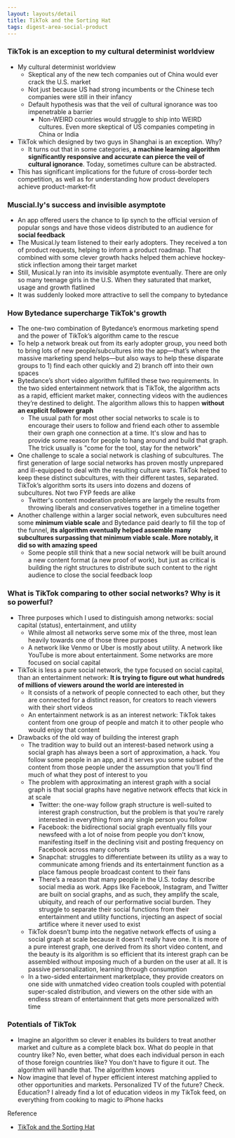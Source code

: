 ```yaml
---
layout: layouts/detail
title: TikTok and the Sorting Hat
tags: digest-area-social-product
---
```

### TikTok is an exception to my cultural determinist worldview
- My cultural determinist worldview
    - Skeptical any of the new tech companies out of China would ever crack the U.S. market
    - Not just because US had strong incumbents or the Chinese tech companies were still in their infancy
    - Default hypothesis was that the veil of cultural ignorance was too impenetrable a barrier
        - Non-WEIRD countries would struggle to ship into WEIRD cultures. Even more skeptical of US companies competing in China or India
- TikTok which designed by two guys in Shanghai is an exception. Why?
    - It turns out that in some categories, **a machine learning algorithm significantly responsive and accurate can pierce the veil of cultural ignorance**. Today, sometimes culture can be abstracted.
- This has significant implications for the future of cross-border tech competition, as well as for understanding how product developers achieve product-market-fit

### Muscial.ly's success and invisible asymptote
- An app offered users the chance to lip synch to the official version of popular songs and have those videos distributed to an audience for **social feedback**
- The Musical.ly team listened to their early adopters. They received a ton of product requests, helping to inform a product roadmap. That combined with some clever growth hacks helped them achieve hockey-stick inflection among their target market
- Still, Musical.ly ran into its invisible asymptote eventually. There are only so many teenage girls in the U.S. When they saturated that market, usage and growth flatlined
- It was suddenly looked more attractive to sell the company to bytedance

### How Bytedance supercharge TikTok's growth
- The one-two combination of Bytedance’s enormous marketing spend and the power of TikTok’s algorithm came to the rescue
- To help a network break out from its early adopter group, you need both to bring lots of new people/subcultures into the app—that’s where the massive marketing spend helps—but also ways to help these disparate groups to 1) find each other quickly and 2) branch off into their own spaces
- Bytedance’s short video algorithm fulfilled these two requirements. In the two sided entertainment network that is TikTok, the algorithm acts as a rapid, efficient market maker, connecting videos with the audiences they’re destined to delight. The algorithm allows this to happen **without an explicit follower graph**
    - The usual path for most other social networks to scale is to encourage their users to follow and friend each other to assemble their own graph one connection at a time. It's slow and has to provide some reason for people to hang around and build that graph. The trick usually is "come for the tool, stay for the network"
- One challenge to scale a social network is clashing of subcultures. The first generation of large social networks has proven mostly unprepared and ill-equipped to deal with the resulting culture wars. TikTok helped to keep these distinct subcultures, with their different tastes, separated. TikTok’s algorithm sorts its users into dozens and dozens of subcultures. Not two FYP feeds are alike
    - Twitter's content moderation problems are largely the results from throwing liberals and conservatives together in a timeline together
- Another challenge within a larger social network, even subcultures need some **minimum viable scale** and Bytedance paid dearly to fill the top of the funnel, **its algorithm eventually helped assemble many subcultures surpassing that minimum viable scale. More notably, it did so with amazing speed**
    - Some people still think that a new social network will be built around a new content format (a new proof of work), but just as critical is building the right structures to distribute such content to the right audience to close the social feedback loop

### What is TikTok comparing to other social networks? Why is it so powerful?
- Three purposes which I used to distinguish among networks: social capital (status), entertainment, and utility
    - While almost all networks serve some mix of the three, most lean heavily towards one of those three purposes
    - A network like Venmo or Uber is mostly about utility. A network like YouTube is more about entertainment. Some networks are more focused on social capital
- TikTok is less a pure social network, the type focused on social capital, than an entertainment network: **It is trying to figure out what hundreds of millions of viewers around the world are interested in**
    - It consists of a network of people connected to each other, but they are connected for a distinct reason, for creators to reach viewers with their short videos
    - An entertainment network is as an interest network: TikTok takes content from one group of people and match it to other people who would enjoy that content
- Drawbacks of the old way of building the interest graph
    - The tradition way to build out an interest-based network using a social graph has always been a sort of approximation, a hack. You follow some people in an app, and it serves you some subset of the content from those people under the assumption that you’ll find much of what they post of interest to you
    - The problem with approximating an interest graph with a social graph is that social graphs have negative network effects that kick in at scale
        - Twitter: the one-way follow graph structure is well-suited to interest graph construction, but the problem is that you’re rarely interested in everything from any single person you follow
        - Facebook: the bidirectional social graph eventually fills your newsfeed with a lot of noise from people you don't know, manifesting itself in the declining visit and posting frequency on Facebook across many cohorts
        - Snapchat: struggles to differentiate between its utility as a way to communicate among friends and its entertainment function as a place famous people broadcast content to their fans
        - There’s a reason that many people in the U.S. today describe social media as work. Apps like Facebook, Instagram, and Twitter are built on social graphs, and as such, they amplify the scale, ubiquity, and reach of our performative social burden. They struggle to separate their social functions from their entertainment and utility functions, injecting an aspect of social artifice where it never used to exist
    - TikTok doesn’t bump into the negative network effects of using a social graph at scale because it doesn't really have one. It is more of a pure interest graph, one derived from its short video content, and the beauty is its algorithm is so efficient that its interest graph can be assembled without imposing much of a burden on the user at all. It is passive personalization, learning through consumption
    - In a two-sided entertainment marketplace, they provide creators on one side with unmatched video creation tools coupled with potential super-scaled distribution, and viewers on the other side with an endless stream of entertainment that gets more personalized with time

### Potentials of TikTok
- Imagine an algorithm so clever it enables its builders to treat another market and culture as a complete black box. What do people in that country like? No, even better, what does each individual person in each of those foreign countries like? You don't have to figure it out. The algorithm will handle that. The algorithm knows
- Now imagine that level of hyper efficient interest matching applied to other opportunities and markets. Personalized TV of the future? Check. Education? I already find a lot of education videos in my TikTok feed, on everything from cooking to magic to iPhone hacks

Reference
- [TikTok and the Sorting Hat](https://www.eugenewei.com/blog/2020/8/3/tiktok-and-the-sorting-hat)
